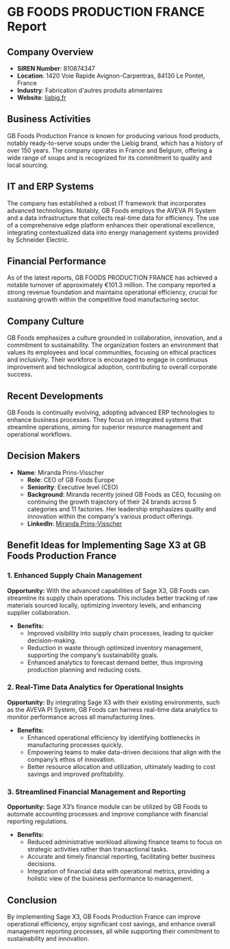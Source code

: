 # GB FOODS PRODUCTION FRANCE Report

## Company Overview
- **SIREN Number**: 810874347  
- **Location**: 1420 Voie Rapide Avignon-Carpentras, 84130 Le Pontet, France  
- **Industry**: Fabrication d'autres produits alimentaires  
- **Website**: [liabig.fr](http://www.liebig.fr)  

## Business Activities  
GB Foods Production France is known for producing various food products, notably ready-to-serve soups under the Liebig brand, which has a history of over 150 years. The company operates in France and Belgium, offering a wide range of soups and is recognized for its commitment to quality and local sourcing.

## IT and ERP Systems  
The company has established a robust IT framework that incorporates advanced technologies. Notably, GB Foods employs the AVEVA PI System and a data infrastructure that collects real-time data for efficiency. The use of a comprehensive edge platform enhances their operational excellence, integrating contextualized data into energy management systems provided by Schneider Electric.

## Financial Performance  
As of the latest reports, GB FOODS PRODUCTION FRANCE has achieved a notable turnover of approximately €101.3 million. The company reported a strong revenue foundation and maintains operational efficiency, crucial for sustaining growth within the competitive food manufacturing sector.

## Company Culture  
GB Foods emphasizes a culture grounded in collaboration, innovation, and a commitment to sustainability. The organization fosters an environment that values its employees and local communities, focusing on ethical practices and inclusivity. Their workforce is encouraged to engage in continuous improvement and technological adoption, contributing to overall corporate success.

## Recent Developments  
GB Foods is continually evolving, adopting advanced ERP technologies to enhance business processes. They focus on integrated systems that streamline operations, aiming for superior resource management and operational workflows.

## Decision Makers
- **Name**: Miranda Prins-Visscher  
  - **Role**: CEO of GB Foods Europe  
  - **Seniority**: Executive level (CEO)  
  - **Background**: Miranda recently joined GB Foods as CEO, focusing on continuing the growth trajectory of their 24 brands across 5 categories and 11 factories. Her leadership emphasizes quality and innovation within the company's various product offerings.  
  - **LinkedIn**: [Miranda Prins-Visscher](https://www.linkedin.com/in/mirandaprinsvisscher/)

## Benefit Ideas for Implementing Sage X3 at GB Foods Production France

### 1. Enhanced Supply Chain Management  
**Opportunity:** With the advanced capabilities of Sage X3, GB Foods can streamline its supply chain operations. This includes better tracking of raw materials sourced locally, optimizing inventory levels, and enhancing supplier collaboration.  
- **Benefits:**  
  - Improved visibility into supply chain processes, leading to quicker decision-making.  
  - Reduction in waste through optimized inventory management, supporting the company’s sustainability goals.  
  - Enhanced analytics to forecast demand better, thus improving production planning and reducing costs.

### 2. Real-Time Data Analytics for Operational Insights  
**Opportunity:** By integrating Sage X3 with their existing environments, such as the AVEVA PI System, GB Foods can harness real-time data analytics to monitor performance across all manufacturing lines.  
- **Benefits:**  
  - Enhanced operational efficiency by identifying bottlenecks in manufacturing processes quickly.  
  - Empowering teams to make data-driven decisions that align with the company’s ethos of innovation.  
  - Better resource allocation and utilization, ultimately leading to cost savings and improved profitability.

### 3. Streamlined Financial Management and Reporting  
**Opportunity:** Sage X3’s finance module can be utilized by GB Foods to automate accounting processes and improve compliance with financial reporting regulations.  
- **Benefits:**  
  - Reduced administrative workload allowing finance teams to focus on strategic activities rather than transactional tasks.  
  - Accurate and timely financial reporting, facilitating better business decisions.  
  - Integration of financial data with operational metrics, providing a holistic view of the business performance to management.

## Conclusion  
By implementing Sage X3, GB Foods Production France can improve operational efficiency, enjoy significant cost savings, and enhance overall management reporting processes, all while supporting their commitment to sustainability and innovation.